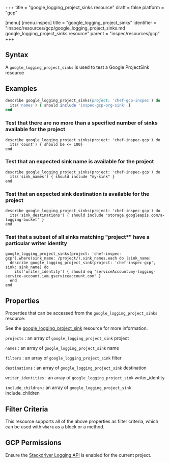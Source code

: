 +++
title = "google_logging_project_sinks resource"
draft = false
platform = "gcp"

[menu]
  [menu.inspec]
    title = "google_logging_project_sinks"
    identifier = "inspec/resources/gcp/google_logging_project_sinks.md google_logging_project_sinks resource"
    parent = "inspec/resources/gcp"
+++

## Syntax

A `google_logging_project_sinks` is used to test a Google ProjectSink resource

## Examples

```ruby
describe google_logging_project_sinks(project: 'chef-gcp-inspec') do
  its('names') { should include 'inspec-gcp-org-sink' }
end
```

### Test that there are no more than a specified number of sinks available for the project

    describe google_logging_project_sinks(project: 'chef-inspec-gcp') do
      its('count') { should be <= 100}
    end

### Test that an expected sink name is available for the project

    describe google_logging_project_sinks(project: 'chef-inspec-gcp') do
      its('sink_names') { should include "my-sink" }
    end

### Test that an expected sink destination is available for the project

    describe google_logging_project_sinks(project: 'chef-inspec-gcp') do
      its('sink_destinations') { should include "storage.googleapis.com/a-logging-bucket" }
    end

### Test that a subset of all sinks matching "project\*" have a particular writer identity

    google_logging_project_sinks(project: 'chef-inspec-gcp').where(sink_name: /project/).sink_names.each do |sink_name|
      describe google_logging_project_sink(project: 'chef-inspec-gcp',  sink: sink_name) do
        its('writer_identity') { should eq "serviceAccount:my-logging-service-account.iam.gserviceaccount.com" }
      end
    end

## Properties

Properties that can be accessed from the `google_logging_project_sinks` resource:

See the [google_logging_project_sink](/inspec/resources/google_logging_project_sink/#properties) resource for more information.

`projects`
: an array of `google_logging_project_sink` project

`names`
: an array of `google_logging_project_sink` name

`filters`
: an array of `google_logging_project_sink` filter

`destinations`
: an array of `google_logging_project_sink` destination

`writer_identities`
: an array of `google_logging_project_sink` writer_identity

`include_children`
: an array of `google_logging_project_sink` include_children

## Filter Criteria

This resource supports all of the above properties as filter criteria, which can be used
with `where` as a block or a method.

## GCP Permissions

Ensure the [Stackdriver Logging API](https://console.cloud.google.com/apis/library/logging.googleapis.com/) is enabled for the current project.

